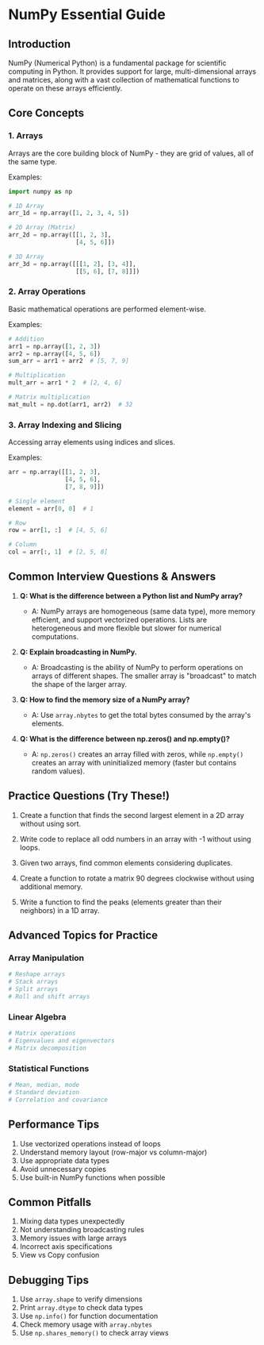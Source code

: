 # NumPy Essential Guide

## Introduction
NumPy (Numerical Python) is a fundamental package for scientific computing in Python. It provides support for large, multi-dimensional arrays and matrices, along with a vast collection of mathematical functions to operate on these arrays efficiently.

## Core Concepts

### 1. Arrays
Arrays are the core building block of NumPy - they are grid of values, all of the same type.

Examples:
```python
import numpy as np

# 1D Array
arr_1d = np.array([1, 2, 3, 4, 5])

# 2D Array (Matrix)
arr_2d = np.array([[1, 2, 3],
                   [4, 5, 6]])

# 3D Array
arr_3d = np.array([[[1, 2], [3, 4]],
                   [[5, 6], [7, 8]]])
```

### 2. Array Operations
Basic mathematical operations are performed element-wise.

Examples:
```python
# Addition
arr1 = np.array([1, 2, 3])
arr2 = np.array([4, 5, 6])
sum_arr = arr1 + arr2  # [5, 7, 9]

# Multiplication
mult_arr = arr1 * 2  # [2, 4, 6]

# Matrix multiplication
mat_mult = np.dot(arr1, arr2)  # 32
```

### 3. Array Indexing and Slicing
Accessing array elements using indices and slices.

Examples:
```python
arr = np.array([[1, 2, 3],
                [4, 5, 6],
                [7, 8, 9]])

# Single element
element = arr[0, 0]  # 1

# Row
row = arr[1, :]  # [4, 5, 6]

# Column
col = arr[:, 1]  # [2, 5, 8]
```

## Common Interview Questions & Answers

1. **Q: What is the difference between a Python list and NumPy array?**
   - A: NumPy arrays are homogeneous (same data type), more memory efficient, and support vectorized operations. Lists are heterogeneous and more flexible but slower for numerical computations.

2. **Q: Explain broadcasting in NumPy.**
   - A: Broadcasting is the ability of NumPy to perform operations on arrays of different shapes. The smaller array is "broadcast" to match the shape of the larger array.

3. **Q: How to find the memory size of a NumPy array?**
   - A: Use `array.nbytes` to get the total bytes consumed by the array's elements.

4. **Q: What is the difference between np.zeros() and np.empty()?**
   - A: `np.zeros()` creates an array filled with zeros, while `np.empty()` creates an array with uninitialized memory (faster but contains random values).

## Practice Questions (Try These!)

1. Create a function that finds the second largest element in a 2D array without using sort.

2. Write code to replace all odd numbers in an array with -1 without using loops.

3. Given two arrays, find common elements considering duplicates.

4. Create a function to rotate a matrix 90 degrees clockwise without using additional memory.

5. Write a function to find the peaks (elements greater than their neighbors) in a 1D array.

## Advanced Topics for Practice

### Array Manipulation
```python
# Reshape arrays
# Stack arrays
# Split arrays
# Roll and shift arrays
```

### Linear Algebra
```python
# Matrix operations
# Eigenvalues and eigenvectors
# Matrix decomposition
```

### Statistical Functions
```python
# Mean, median, mode
# Standard deviation
# Correlation and covariance
```

## Performance Tips
1. Use vectorized operations instead of loops
2. Understand memory layout (row-major vs column-major)
3. Use appropriate data types
4. Avoid unnecessary copies
5. Use built-in NumPy functions when possible

## Common Pitfalls
1. Mixing data types unexpectedly
2. Not understanding broadcasting rules
3. Memory issues with large arrays
4. Incorrect axis specifications
5. View vs Copy confusion

## Debugging Tips
1. Use `array.shape` to verify dimensions
2. Print `array.dtype` to check data types
3. Use `np.info()` for function documentation
4. Check memory usage with `array.nbytes`
5. Use `np.shares_memory()` to check array views